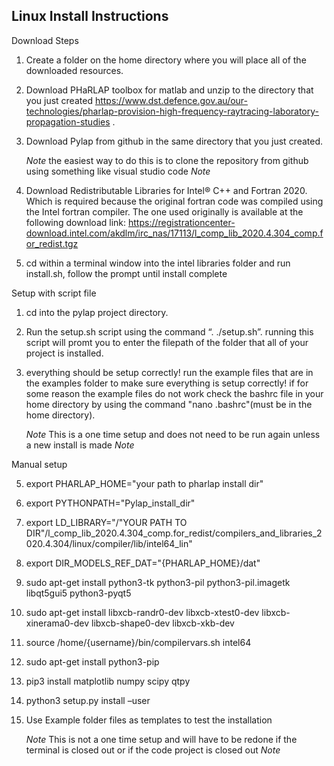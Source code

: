 ## Linux Install Instructions

Download Steps

1. Create a folder on the home directory where you will place all of the downloaded resources.

2. Download PHaRLAP toolbox for matlab and unzip to the directory that you just created https://www.dst.defence.gov.au/our-technologies/pharlap-provision-high-frequency-raytracing-laboratory-propagation-studies .

3. Download Pylap from github in the same directory that you just created. 

    *Note* the easiest way to do this is to clone the repository from github using something like visual studio code *Note*

4. Download Redistributable Libraries for Intel® C++ and Fortran 2020. Which is required because the original fortran code was compiled using the Intel fortran compiler. The one used originally is available at the following download link: https://registrationcenter-download.intel.com/akdlm/irc_nas/17113/l_comp_lib_2020.4.304_comp.for_redist.tgz 

5. cd within a terminal window into the intel libraries folder and run install.sh, follow the prompt until install complete



Setup with script file

1. cd into the pylap project directory.

2. Run the setup.sh script using the command “. ./setup.sh”. running this script will promt you to enter the filepath of the folder that all of your project is installed.

3. everything should be setup correctly! run the example files that are in the examples folder to make sure everything is setup correctly! if for some reason the example files do not work check the bashrc file in your home directory by using the command "nano .bashrc"(must be in the home directory).
  
    *Note* This is a one time setup and does not need to be run again unless a new install is made *Note* 



Manual setup

5. export PHARLAP_HOME="your path to pharlap install dir"

6. export PYTHONPATH="Pylap_install_dir"

7. export LD_LIBRARY="/"YOUR PATH TO DIR"/l_comp_lib_2020.4.304_comp.for_redist/compilers_and_libraries_2020.4.304/linux/compiler/lib/intel64_lin" 

8. export DIR_MODELS_REF_DAT="{PHARLAP_HOME}/dat"

9. sudo apt-get install python3-tk python3-pil python3-pil.imagetk libqt5gui5 python3-pyqt5 

10. sudo apt-get install libxcb-randr0-dev libxcb-xtest0-dev libxcb-xinerama0-dev libxcb-shape0-dev libxcb-xkb-dev

11. source /home/{username}/bin/compilervars.sh intel64

12. sudo apt-get install python3-pip

13. pip3 install matplotlib numpy scipy qtpy

14. python3 setup.py install –user

15. Use Example folder files as templates to test the installation

    *Note* This is not a one time setup and will have to be redone if the terminal is closed out or if the code project is closed out *Note*

